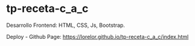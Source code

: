 # tp-receta-c_a_c
Desarrollo Frontend: HTML, CSS, Js, Bootstrap.

Deploy - Github Page: https://lorelor.github.io/tp-receta-c_a_c/index.html
